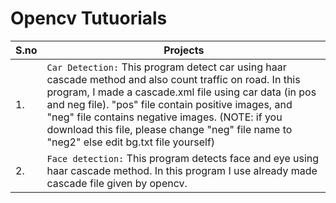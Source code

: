 # Opencv Tutuorials
|   S.no  | Projects
| ------- | -----------------------------------------------------------------------------------------------------------------|
|1.| `Car Detection:` This program detect car using haar cascade method and also count traffic on road. In this program, I made a cascade.xml file using car data (in pos and neg file). "pos" file contain positive images, and "neg" file contains negative images. (NOTE: if you download this file, please change "neg" file name to "neg2" else edit bg.txt file yourself) |
|2.| `Face detection:` This program detects face and eye using haar cascade method. In this program I use already made cascade file given by opencv. |
